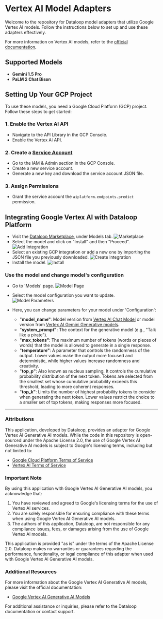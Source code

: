 # Vertex AI Model Adapters

Welcome to the repository for Dataloop model adapters that utilize Google Vertex AI models. Follow the instructions below to set up and use these adapters effectively.

For more information on Vertex AI models, refer to the [official documentation](https://cloud.google.com/vertex-ai/generative-ai/docs/learn/models).

## Supported Models

- **Gemini 1.5 Pro**
- **PaLM 2 Chat Bison**

## Setting Up Your GCP Project

To use these models, you need a Google Cloud Platform (GCP) project. Follow these steps to get started:

### 1. Enable the Vertex AI API
   - Navigate to the API Library in the GCP Console.
   - Enable the Vertex AI API.

### 2. Create a [Service Account](https://docs.dataloop.ai/docs/private-key-integration?highlight=create%20service%20account)
   - Go to the IAM & Admin section in the GCP Console.
   - Create a new service account.
   - Generate a new key and download the service account JSON file.

### 3. Assign Permissions
   - Grant the service account the `aiplatform.endpoints.predict` permission.

## Integrating Google Vertex AI with Dataloop Platform

   - Visit the [Dataloop Marketplace](https://docs.dataloop.ai/docs/marketplace), under Models tab.
![Marketplace](assets/marketplace.png)
   - Select the model and click on "Install" and then "Proceed".
![Add Integration](assets/add_integration.png)
   - Select an existing GCP integration or add a new one by importing the JSON file you previously downloaded.
![Create Integration](assets/create_integration.png)
   - Install the model.
![Install](assets/add_integration_to_app.png)

### Use the model and change model's configuration

- Go to 'Models' page.
![Model Page](assets/models_page.png)
- Select the model configuration you want to update.  
  ![Model Parameters](assets/model_parameters.png)

- Here, you can change parameters for your model under 'Configuration':
  - **"model_name"**: Model version from [Vertex AI Chat Model](https://cloud.google.com/vertex-ai/generative-ai/docs/model-reference/text-chat) or model version from [Vertex AI Gemini Generative models](https://cloud.google.com/vertex-ai/generative-ai/docs/model-reference/inference).
  - **"system_prompt"**: The context for the generative model (e.g., "Talk like a pirate").
  - **"max_tokens"**: The maximum number of tokens (words or pieces of words) that the model is allowed to generate in a single response.
  - **"temperature"**: A parameter that controls the randomness of the output. Lower values make the output more focused and deterministic, while higher values increase randomness and creativity.
  - **"top_p"**: Also known as nucleus sampling. It controls the cumulative probability distribution of the next token. Tokens are selected from the smallest set whose cumulative probability exceeds this threshold, leading to more coherent responses.
  - **"top_k"**: Limits the number of highest probability tokens to consider when generating the next token. Lower values restrict the choice to a smaller set of top tokens, making responses more focused.

---

### Attributions

This application, developed by Dataloop, provides an adapter for Google Vertex AI Generative AI models. While the code in this repository is open-sourced under the Apache License 2.0, the use of Google Vertex AI Generative AI models is subject to Google's licensing terms, including but not limited to:

- [Google Cloud Platform Terms of Service](https://cloud.google.com/terms)
- [Vertex AI Terms of Service](https://cloud.google.com/terms/service-terms#vertex_ai_models)

### Important Note

By using this application with Google Vertex AI Generative AI models, you acknowledge that:
1. You have reviewed and agreed to Google's licensing terms for the use of Vertex AI services.
2. You are solely responsible for ensuring compliance with these terms when using Google Vertex AI Generative AI models.
3. The authors of this application, Dataloop, are not responsible for any compliance issues, fees, or damages arising from the use of Google Vertex AI models.

This application is provided "as is" under the terms of the Apache License 2.0. Dataloop makes no warranties or guarantees regarding the performance, functionality, or legal compliance of this adapter when used with Google Vertex AI Generative AI models.

### Additional Resources

For more information about the Google Vertex AI Generative AI models, please visit the official documentation:
- [Google Vertex AI Generative AI Models](https://cloud.google.com/vertex-ai/generative-ai/docs/learn/models)

For additional assistance or inquiries, please refer to the Dataloop documentation or contact support.
